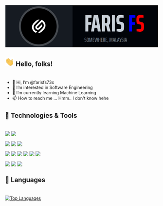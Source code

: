 [![farisfs73x header](https://raw.githubusercontent.com/farisfs73x/farisfs73x/main/assets/header.png)](https://farisfs73x.github.io/)


## <img src="https://raw.githubusercontent.com/farisfs73x/farisfs73x/main/assets/wave.gif" width="30px"> Hello, folks!
#
- 👋 Hi, I’m @farisfs73x
- 👀 I’m interested in Software Engineering
- 🌱 I’m currently learning Machine Learning
- 📫 How to reach me ... Hmm.. I don't know hehe


## 🔧 Technologies & Tools
#
![](https://img.shields.io/badge/OS-Windows-informational?style=flat&logo=windows&logoColor=white&color=58a6ff)
![](https://img.shields.io/badge/OS-Linux-informational?style=flat&logo=linux&logoColor=white&color=58a6ff)

![](https://img.shields.io/badge/IDE-VSCode-informational?style=flat&logo=visualstudiocode&logoColor=white&color=58a6ff)
![](https://img.shields.io/badge/IDE-PhpStorm-informational?style=flat&logo=phpstorm&logoColor=white&color=58a6ff)
![](https://img.shields.io/badge/IDE-NetBeans-informational?style=flat&logo=apachenetbeanside&logoColor=white&color=58a6ff)

![](https://img.shields.io/badge/Code-HTML5-informational?style=flat&logo=html5&logoColor=white&color=58a6ff)
![](https://img.shields.io/badge/Code-CSS3-informational?style=flat&logo=css3&logoColor=white&color=58a6ff)
![](https://img.shields.io/badge/Code-JavaScript-informational?style=flat&logo=javascript&logoColor=white&color=58a6ff)
![](https://img.shields.io/badge/Code-C++-informational?style=flat&logo=cplusplus&logoColor=white&color=58a6ff)
![](https://img.shields.io/badge/Code-Java-informational?style=flat&logo=java&logoColor=white&color=58a6ff)
![](https://img.shields.io/badge/Code-Python-informational?style=flat&logo=python&logoColor=white&color=58a6ff)

![](https://img.shields.io/badge/Framework-Laravel-informational?style=flat&logo=laravel&logoColor=white&color=58a6ff)
![](https://img.shields.io/badge/Framework-BootStrap-informational?style=flat&logo=bootstrap&logoColor=white&color=58a6ff)
![](https://img.shields.io/badge/Framework-MaterializeCSS-informational?style=flat&logo=materializecss&logoColor=white&color=58a6ff)


## 📝 Languages
#
[![Top Languages](https://github-readme-stats.vercel.app/api/top-langs/?username=farisfs73x&langs_count=10&layout=compact&theme=vision-friendly-dark)](https://github.com/anuraghazra/github-readme-stats)


<!---
farisfs73x/farisfs73x is a ✨ special ✨ repository because its `README.md` (this file) appears on your GitHub profile.
You can click the Preview link to take a look at your changes.
--->